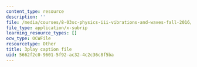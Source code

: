```yaml
---
content_type: resource
description: ''
file: /media/courses/8-03sc-physics-iii-vibrations-and-waves-fall-2016/5662f2c096015f92ac324c2c36c8f5ba_mqhO9GT8hD4.vtt
file_type: application/x-subrip
learning_resource_types: []
ocw_type: OCWFile
resourcetype: Other
title: 3play caption file
uid: 5662f2c0-9601-5f92-ac32-4c2c36c8f5ba
---
```

